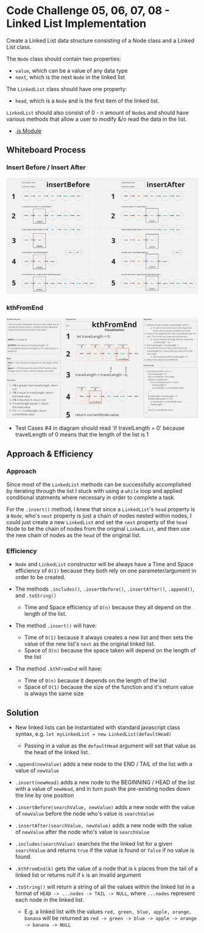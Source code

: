 # Code Challenge 05, 06, 07, 08 - Linked List Implementation
Create a Linked List data structure consisting of a Node class and a Linked List class. 

The `Node` class should contain two properties: 
- `value`, which can be a value of any data type
- `next`, which is the next `Node` in the linked list

The `LinkedList` class should have one property:
- `head`, which is a `Node` and is the first item of the linked list.

`LinkedList` should also consist of 0 - n amount of `Node`s and should have various methods that allow a user to modify &/o read the data in the list.

- [.js Module](index.js)

## Whiteboard Process
### Insert Before / Insert After
![Insert Before and After](./UML_diagram_insertBeforeAfter.JPG)
### kthFromEnd
![kthFromEnd](./UML_diagram_kthFromEnd.JPG)
* Test Cases #4 in diagram should read 'if travelLength = 0' because travelLength of 0 means that the length of the list is 1

## Approach & Efficiency

### Approach
Since most of the `LinkedList` methods can be successfully accomplished by iterating through the list I stuck with using a `while` loop and applied conditional statments where necessary in order to complete a task.

For the `.insert()` method, I knew that since a `LinkedList`'s `head` property is a `Node`, who's `next` property is just a chain of nodes nested within nodes, I could just create a new `LinkedList` and set the `next` property of the `head` Node to be the chain of nodes from the original `LinkedList`, and then use the new chain of nodes as the `head` of the original list.

### Efficiency
- `Node` and `LinkedList` constructor will be always have a Time and Space efficiency of `O(1)` because they both rely on one parameter/argument in order to be created.

- The methods `.includes()`, `.insertBefore()`, `.insertAfter()`, `.append()`, and `.toString()` 
  - Time and Space efficiency of `O(n)` because they all depend on the length of the list.

- The method `.insert()` will have:
  - Time of `O(1)` because it always creates a new list and then sets the value of the new list's `next` as the original linked list.
  - Space of `O(n)` because the space taken will depend on the length of the list

- The method `.kthFromEnd` will have:
  - Time of `O(n)` because it depends on the length of the list
  - Space of `O(1)` because the size of the function and it's return value is always the same size

## Solution
- New linked lists can be instantiated with standard javascript class syntax, e.g. `let myLinkedList = new LinkedList(defaultHead)`
  - Passing in a value as the `defaultHead` argument will set that value as the head of the linked list.

- `.append(newValue)` adds a new node to the END / TAIL of the list with a value of `newValue`

- `.insert(newHead)` adds a new node to the BEGINNING / HEAD of the list with a value of `newHead`, and in turn push the pre-existing nodes down the line by one position

- `.insertBefore(searchValue, newValue)` adds a new node with the value of `newValue` before the node who's value is `searchValue`

- `.insertAfter(searchValue, newValue)` adds a new node with the value of `newValue` after the node who's value is `searchValue`

- `.includes(searchValue)` searches the the linked list for a given `searchValue` and returns `true` if the value is found or `false` if no value is found.

- `.kthFromEnd(k)` gets the value of a node that is `k` places from the tail of a linked list or returns null if `k` is an invalid argument

- `.toString()` will return a string of all the values within the linked list in a format of `HEAD -> ...nodes -> TAIL -> NULL`, where `...nodes` represent each node in the linked list. 
  - E.g. a linked list with the values `red, green, blue, apple, orange, banana` will be returned as `red -> green -> blue -> apple -> orange -> banana -> NULL`